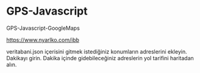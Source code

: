 # GPS-Javascript
GPS-Javascript-GoogleMaps

https://www.nyarlko.com/ibb

veritabani.json içerisini gitmek istediğiniz konumların adreslerini ekleyin.
Dakikayı girin.
Dakika içinde gidebileceğiniz adreslerin yol tarifini haritadan alın.
